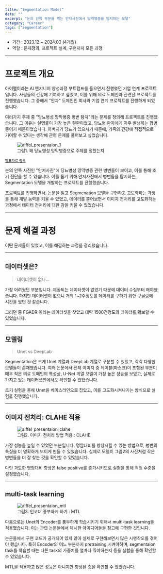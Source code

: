 ```yaml
---
title: "Segmentation Model"
date: ""
excerpt: "눈의 안쪽 부분을 찍는 안저사진에서 망막병증을 탐지하는 모델"
category: "Career"
tags: ["Segmentation"]
---
```


- 기간 : 2023.12 ~ 2024.03 (4개월)
- 역할 : 문제정의, 프로젝트 설계, 구현까지 모든 과정

---

# 프로젝트 개요

아이펠이라는 AI 엔지니어 양성과정 부트캠프를 들으면서 진행했던 기업 연계 프로젝트입니다.
사람들의 건강에 기여하고 싶었고, 이를 위해 의료 도메인과 관련된 프로젝트를 진행했습니다.
그 중에서 "안과" 도메인인 회사와 기업 연계 프로젝트를 진행하게 되었습니다.

여러가지 주제 중 "당뇨병성 망막병증 병변 탐지"라는 문제를 정의해 프로젝트를 진행했습니다.
그 이유는 실명률이 가장 높은 질환이었고, 당뇨병 환자에게 자주 발생하는 합병증이기 때문이었습니다.
아버지가 당뇨가 있으시기 때문에, 가족의 건강에 직접적으로 기여할 수 있다는 생각에 관련 문제를 풀어보고 싶었습니다.

<figure>
<img src="/post/Portfolio/aiffel_presentaion_1.png" alt="aiffel_presentaion_1" /><width 80%/>
<figcaption>그림1. 왜 당뇨병성 망막병증으로 주제를 정했는지</figcaption>
</figure>

<small>[발표자료 링크](https://github.com/mkk4726/DR-GeuAl/blob/main/%EC%B5%9C%EC%A2%85%EB%B0%9C%ED%91%9C.pdf)</small>

눈의 안쪽 사진인 "안저사진"에 당뇨병성 망막병증 관련 병변들이 보이고, 이를 통해 초기 진단을 할 수 있습니다.
이를 돕기 위해 안저사진에서 병변들을 탐지하는, Segmentation 모델을 개발하는 프로젝트를 진행했습니다.

프로젝트를 진행하면서, 논문을 읽고 Segmenation 모델들 구현하고 고도화하는 과정을 통해 개발 능력을 키울 수 있었고, 데이터를 뜯어보면서 이미지 전처리를 고도화하는 과정에서 데이터 전처리에 대한 감을 키울 수 있었습니다.


---

# 문제 해결 과정

어떤 문제들이 있었고, 이를 해결하는 과정을 정리했습니다.

---

## 데이터셋은?

> 데이터셋이 없다...

가장 어려웠던 부분입니다. 제공되는 데이터셋이 없었기 때문에 데이터 수집부터 해야했습니다.
하지만 데이터셋이 없으니 거의 1~2주정도를 데이터를 구하기 위한 구글링에 시간을 썼던 것 같습니다.

그러던 중 FGADR 이라는 데이터셋을 찾았고 대략 1500건정도의 데이터를 확보할 수 있었습니다.

---

## 모델링 

> Unet vs DeepLab

Segmentation은 크게 Unet 계열과 DeepLab 계열로 구분할 수 있었고, 각각 다양한 모델들이 존재했습니다.
여러 논문에서 전체 이미지 중 레이블(마스크)이 포함된 부분이 매우 작은 의료 도메인의 특성상, U-Net 계열 모델이 가장 높은 성능을 보였고, 실제로 가지고 있는 데이터셋안에서도 확인할 수 있었습니다.

초기 실험을 통해 Unet을 베이스라인으로 잡았고, 이를 고도화시켜나가는 방식으로 실험읋 진행했습니다.

---

## 이미지 전처리: CLAHE 적용

<figure>
<img src="/post/Portfolio/aiffel_presentation_clahe.png" alt="aiffel_presentaion_clahe" /><width 80%/>
<figcaption>그림2. 이미지 전처리 방법 적용 : CLAHE</figcaption>
</figure>

가장 성능을 높일 수 있었던 부분입니다.
명암대비를 향상시킬 수 있는 방법으로, 병변의 특징을 더 명확하게 보이게 만들 수 있었습니다.
실제로 모델이 그림2의 사진처럼 작은 병변들을 더 잘 찾는 것을 확인할 수 있었습니다.

다만 과도한 명암대비 향상은 false positive를 증가시키므로 실험을 통해 적정 수준을 설정했습니다.

---

## multi-task learning 

<figure>
<img src="/post/Portfolio/aiffel_presentation_mtl.png" alt="aiffel_presentaion_mtl" /><width 80%/>
<figcaption>그림3. 인코더 풍부하게 하기 : MTL</figcaption>
</figure>

다음으로는 Unet의 Encoder를 풍부하게 학습시키기 위해서 multi-task learning을 적용했습니다.
이는 관련 논문들에서 제시한 아이디어들을 참고해 구현한 것입니다.

논문들에서 구현 코드가 공개되어 있지 않아 실제로 구현해보면서 많은 시행착오를 겪어야 했습니다.
특히 Encoder의 어느 부분까지 pretraining 시켜야하며, segmentaion task를 학습할 때는 다른 task의 가중치를 얼마나 줘야하는지 등을 실험을 통해 확인할 수 있었습니다.

MTL을 적용하고 많은 성능은 아니지만 향상된 것을 확인할 수 있었습니다.
